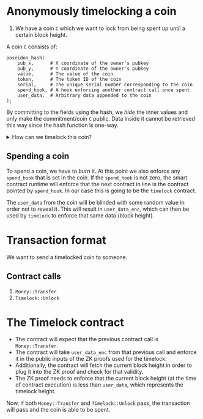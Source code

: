 # Anonymously timelocking a coin

1. We have a coin `C` which we want to lock from being spent
   up until a certain block height.

A coin `C` consists of:

```
poseidon_hash(
    pub_x,      # X coordinate of the owner's pubkey
    pub_y,      # Y coordinate of the owner's pubkey
    value,      # The value of the coin
    token,      # The token ID of the coin
    serial,     # The unique serial number corresponding to the coin
    spend_hook, # A hook enforcing another contract call once spent
    user_data,  # Arbitrary data appended to the coin
);
```

By committing to the fields using the hash, we _hide_ the inner
values and only make the commitment/coin `C` public. Data inside
it cannot be retrieved this way since the hash function is one-way.

<details>
  <summary>How can we timelock this coin?</summary>

  * `spend_hook` can point to the `timelock` smart contract
  * `user_data` can contain the wanted block height
</details>

## Spending a coin

To spend a coin, we have to _burn_ it. At this point we also enforce
any `spend_hook` that is set in the coin. If the `spend_hook` is not
zero, the smart contract runtime will enforce that the next contract
in line is the contract pointed by `spend_hook`. In our case this is
going to be the `timelock` contract.

The `user_data` from the coin will be blinded with some random value
in order not to reveal it. This will result in `user_data_enc`, which
can then be used by `timelock` to enforce that same data (block height).

# Transaction format

We want to send a timelocked coin to someone.

## Contract calls

1. `Money::Transfer`
2. `Timelock::Unlock`

# The Timelock contract

* The contract will expect that the previous contract call is
  `Money::Transfer`.
* The contract will take `user_data_enc` from that previous call
  and enforce it in the public inputs of the ZK proofs used for
  the timelock.
* Additionally, the contract will fetch the current block height
  in order to plug it into the ZK proof and check for that validity.
* The ZK proof needs to enforce that the current block height (at the
  time of contract execution) is less than `user_data`, which
  represents the timelock height.

Now, if both `Money::Transfer` and `Timelock::Unlock` pass, the
transaction will pass and the coin is able to be spent.
